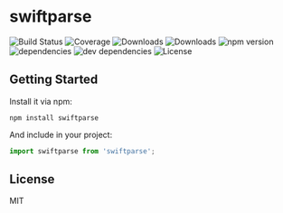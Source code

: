 # swiftparse

![Build Status](https://img.shields.io/travis//swiftparse.svg)
![Coverage](https://img.shields.io/coveralls//swiftparse.svg)
![Downloads](https://img.shields.io/npm/dm/swiftparse.svg)
![Downloads](https://img.shields.io/npm/dt/swiftparse.svg)
![npm version](https://img.shields.io/npm/v/swiftparse.svg)
![dependencies](https://img.shields.io/david//swiftparse.svg)
![dev dependencies](https://img.shields.io/david/dev//swiftparse.svg)
![License](https://img.shields.io/npm/l/swiftparse.svg)



## Getting Started

Install it via npm:

```shell
npm install swiftparse
```

And include in your project:

```javascript
import swiftparse from 'swiftparse';
```

## License

MIT
